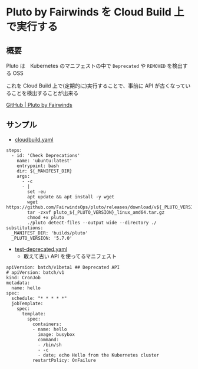 # Pluto by Fairwinds を Cloud Build 上で実行する

## 概要

Pluto は　Kubernetes のマニフェストの中で `Deprecated` や `REMOVED` を検出する OSS 

これを Cloud Build 上で(定期的に)実行することで、事前に API が古くなっていることを検出することが出来る


[GitHub | Pluto by Fairwinds](https://github.com/FairwindsOps/pluto)

## サンプル

+ [cloudbuild.yaml](./cloudbuild.yaml)

```
steps:
  - id: 'Check Deprecations'
    name: 'ubuntu:latest'
    entrypoint: bash
    dir: ${_MANIFEST_DIR}
    args:
      - -c
      - |
        set -eu
        apt update && apt install -y wget
        wget https://github.com/FairwindsOps/pluto/releases/download/v${_PLUTO_VERSION}/pluto_${_PLUTO_VERSION}_linux_amd64.tar.gz
        tar -zxvf pluto_${_PLUTO_VERSION}_linux_amd64.tar.gz
        chmod +x pluto
        ./pluto detect-files --output wide --directory ./
substitutions:
  _MANIFEST_DIR: 'builds/pluto'
  _PLUTO_VERSION: '5.7.0'
```

+ [test-deprecated.yaml](./test-deprecated.yaml)
  + 敢えて古い API を使ってるマニフェスト

```
apiVersion: batch/v1beta1 ## Deprecated API
# apiVersion: batch/v1
kind: CronJob
metadata:
  name: hello
spec:
  schedule: "* * * * *"
  jobTemplate:
    spec:
      template:
        spec:
          containers:
          - name: hello
            image: busybox
            command:
            - /bin/sh
            - -c
            - date; echo Hello from the Kubernetes cluster
          restartPolicy: OnFailure
```
